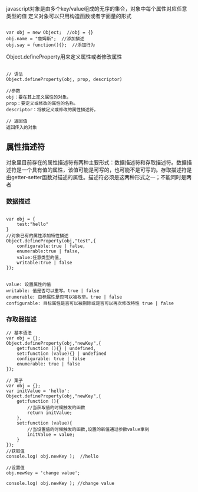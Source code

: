 javascript对象是由多个key/value组成的无序的集合，对象中每个属性对应任意类型的值
定义对象可以只用构造函数或者字面量的形式
```

var obj = new Object;  //obj = {}
obj.name = "詹姆斯";  //添加描述
obj.say = function(){};  //添加行为

```

Object.defineProperty用来定义属性或者修改属性

```

// 语法
Object.defineProperty(obj, prop, descriptor)

//参数
obj：要在其上定义属性的对象。
prop：要定义或修改的属性的名称。
descriptor：将被定义或修改的属性描述符。

// 返回值
返回传入的对象

```

## 属性描述符

对象里目前存在的属性描述符有两种主要形式：数据描述符和存取描述符。数据描述符是一个具有值的属性，该值可能是可写的，也可能不是可写的。存取描述符是由getter-setter函数对描述的属性。描述符必须是这两种形式之一；不能同时是两者

### 数据描述
```

var obj = {
    test:"hello"
}
//对象已有的属性添加特性描述
Object.defineProperty(obj,"test",{
    configurable:true | false,
    enumerable:true | false,
    value:任意类型的值,
    writable:true | false
});


value: 设置属性的值
writable: 值是否可以重写。true | false
enumerable: 目标属性是否可以被枚举。true | false
configurable: 目标属性是否可以被删除或是否可以再次修改特性 true | false

```

### 存取器描述
```
// 基本语法
var obj = {};
Object.defineProperty(obj,"newKey",{
    get:function (){} | undefined,
    set:function (value){} | undefined
    configurable: true | false
    enumerable: true | false
});

// 栗子
var obj = {};
var initValue = 'hello';
Object.defineProperty(obj,"newKey",{
    get:function (){
        //当获取值的时候触发的函数
        return initValue;    
    },
    set:function (value){
        //当设置值的时候触发的函数,设置的新值通过参数value拿到
        initValue = value;
    }
});
//获取值
console.log( obj.newKey );  //hello

//设置值
obj.newKey = 'change value';

console.log( obj.newKey ); //change value

```

